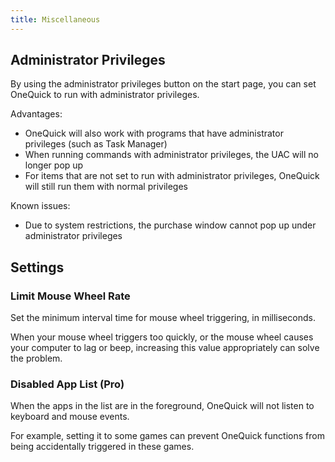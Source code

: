 ```yaml
---
title: Miscellaneous
---
```


## Administrator Privileges

By using the administrator privileges button on the start page, you can set OneQuick to run with administrator privileges.

Advantages:

- OneQuick will also work with programs that have administrator privileges (such as Task Manager)
- When running commands with administrator privileges, the UAC will no longer pop up
- For items that are not set to run with administrator privileges, OneQuick will still run them with normal privileges

Known issues:
- Due to system restrictions, the purchase window cannot pop up under administrator privileges

## Settings

### Limit Mouse Wheel Rate

Set the minimum interval time for mouse wheel triggering, in milliseconds.

When your mouse wheel triggers too quickly, or the mouse wheel causes your computer to lag or beep, increasing this value appropriately can solve the problem.

### Disabled App List (Pro)

When the apps in the list are in the foreground, OneQuick will not listen to keyboard and mouse events.

For example, setting it to some games can prevent OneQuick functions from being accidentally triggered in these games.
